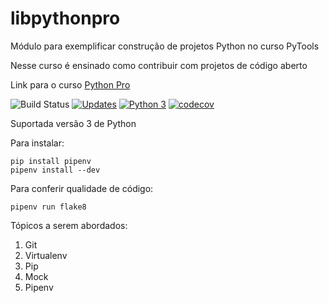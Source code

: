 # libpythonpro

Módulo para exemplificar construção de projetos Python no curso PyTools

Nesse curso é ensinado como contribuir com projetos de código aberto

Link para o curso [Python Pro](https://www.python.pro.br/)


![Build Status](https://github.com/renatodamas/libpythonpro/actions/workflows/libpythonpro_project.yml/badge.svg)
[![Updates](https://pyup.io/repos/github/renatodamas/libpythonpro/shield.svg)](https://pyup.io/repos/github/renatodamas/libpythonpro/)
[![Python 3](https://pyup.io/repos/github/renatodamas/libpythonpro/python-3-shield.svg)](https://pyup.io/repos/github/renatodamas/libpythonpro/)
[![codecov](https://codecov.io/gh/renatodamas/libpythonpro/branch/master/graph/badge.svg)](https://codecov.io/gh/renatodamas/libpythonpro)

Suportada versão 3 de Python

Para instalar:

```console
pip install pipenv
pipenv install --dev
```

Para conferir qualidade de código:

```console
pipenv run flake8
```

Tópicos a serem abordados:
 1. Git
 2. Virtualenv
 3. Pip
 4. Mock
 5. Pipenv
 
